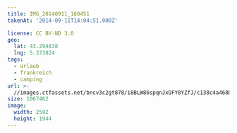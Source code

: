 ```yaml
---
title: IMG_20140911_160451
takenAt: '2014-09-11T14:04:51.000Z'

license: CC BY-ND 3.0
geo:
  lat: 43.294838
  lng: 5.373824
tags:
  - urlaub
  - frankreich
  - camping
url: >-
  //images.ctfassets.net/bncv3c2gt878/i8BLW86spqnJxOFY8YZfJ/c138c4a46800323f17be0738940cdbbd/img_20140911_160451_28312874085_o
size: 1067462
image:
  width: 2592
  height: 1944
---
```

